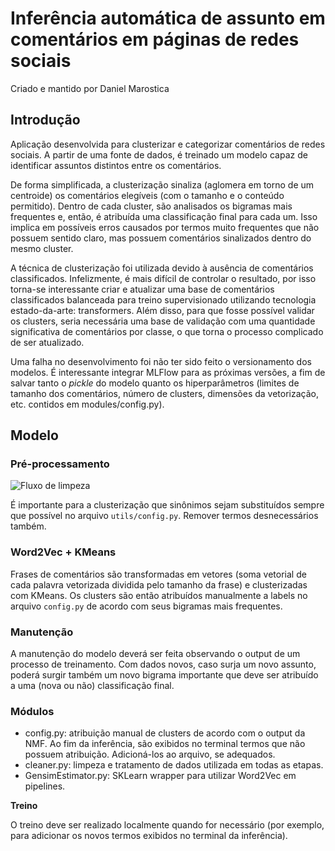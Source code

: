 # Inferência automática de assunto em comentários em páginas de redes sociais

Criado e mantido por Daniel Marostica

## Introdução

Aplicação desenvolvida para clusterizar e categorizar comentários de redes sociais. A partir de uma fonte de dados, é treinado um modelo capaz de identificar assuntos distintos entre os comentários.

De forma simplificada, a clusterização sinaliza (aglomera em torno de um centroide) os comentários elegíveis (com o tamanho e o conteúdo permitido). Dentro de cada cluster, são analisados os bigramas mais frequentes e, então, é atribuída uma classificação final para cada um. Isso implica em possíveis erros causados por termos muito frequentes que não possuem sentido claro, mas possuem comentários sinalizados dentro do mesmo cluster.

A técnica de clusterização foi utilizada devido à ausência de comentários classificados. Infelizmente, é mais difícil de controlar o resultado, por isso torna-se interessante criar e atualizar uma base de comentários classificados balanceada para treino supervisionado utilizando tecnologia estado-da-arte: transformers. Além disso, para que fosse possível validar os clusters, seria necessária uma base de validação com uma quantidade significativa de comentários por classe, o que torna o processo complicado de ser atualizado.

Uma falha no desenvolvimento foi não ter sido feito o versionamento dos modelos. É interessante integrar MLFlow para as próximas versões, a fim de salvar tanto o *pickle* do modelo quanto os hiperparâmetros (limites de tamanho dos comentários, número de clusters, dimensões da vetorização, etc. contidos em modules/config.py).


## Modelo

### Pré-processamento

![Fluxo de limpeza](./extra/fluxo.jpg)

É importante para a clusterização que sinônimos sejam substituídos sempre que possível no arquivo `utils/config.py`. Remover termos desnecessários também.

### Word2Vec + KMeans

Frases de comentários são transformadas em vetores (soma vetorial de cada palavra vetorizada dividida pelo tamanho da frase) e clusterizadas com KMeans. Os clusters são então atribuídos manualmente a labels no arquivo `config.py` de acordo com seus bigramas mais frequentes.

### Manutenção

A manutenção do modelo deverá ser feita observando o output de um processo de treinamento. Com dados novos, caso surja um novo assunto, poderá surgir também um novo bigrama importante que deve ser atribuído a uma (nova ou não) classificação final.

### Módulos

- config.py: atribuição manual de clusters de acordo com o output da NMF. Ao fim da inferência, são exibidos no terminal termos que não possuem atribuição. Adicioná-los ao arquivo, se adequados.
- cleaner.py: limpeza e tratamento de dados utilizada em todas as etapas.
- GensimEstimator.py: SKLearn wrapper para utilizar Word2Vec em pipelines.

**Treino**

O treino deve ser realizado localmente quando for necessário (por exemplo, para adicionar os novos termos exibidos no terminal da inferência).

